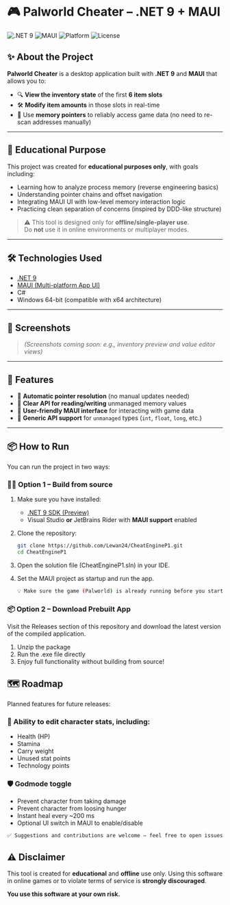 # 🎮 Palworld Cheater – .NET 9 + MAUI

![.NET 9](https://img.shields.io/badge/.NET-9.0-purple)
![MAUI](https://img.shields.io/badge/MAUI-Cross_Platform-blue)
![Platform](https://img.shields.io/badge/Platform-Windows%2064--bit-orange)
![License](https://img.shields.io/badge/license-MIT-green)

## ✨ About the Project

**Palworld Cheater** is a desktop application built with **.NET 9** and **MAUI** that allows you to:

- 🔍 **View the inventory state** of the first **6 item slots**
- 🛠 **Modify item amounts** in those slots in real-time
- 🎯 Use **memory pointers** to reliably access game data (no need to re-scan addresses manually)

---

## 🧠 Educational Purpose

This project was created for **educational purposes only**, with goals including:

- Learning how to analyze process memory (reverse engineering basics)
- Understanding pointer chains and offset navigation
- Integrating MAUI UI with low-level memory interaction logic
- Practicing clean separation of concerns (inspired by DDD-like structure)

> ⚠️ This tool is designed only for **offline/single-player use**.  
> Do **not** use it in online environments or multiplayer modes.

---

## 🛠️ Technologies Used

- [.NET 9](https://github.com/dotnet/core)
- [MAUI (Multi-platform App UI)](https://learn.microsoft.com/en-us/dotnet/maui/what-is-maui)
- C#
- Windows 64-bit (compatible with x64 architecture)

---

## 📸 Screenshots

> *(Screenshots coming soon: e.g., inventory preview and value editor views)*

---

## 🚀 Features

- 🧭 **Automatic pointer resolution** (no manual updates needed)
- 📖 **Clear API for reading/writing** unmanaged memory values
- 🧩 **User-friendly MAUI interface** for interacting with game data
- 🔧 **Generic API support** for `unmanaged` types (`int`, `float`, `long`, etc.)

---

## 📦 How to Run

You can run the project in two ways:

### 🧑‍💻 Option 1 – Build from source

1. Make sure you have installed:
   - [.NET 9 SDK (Preview)](https://dotnet.microsoft.com/en-us/download/dotnet/9.0)
   - Visual Studio **or** JetBrains Rider with **MAUI support** enabled

2. Clone the repository:
   ```bash
   git clone https://github.com/Lewan24/CheatEngineP1.git
   cd CheatEngineP1
   ```
3. Open the solution file (CheatEngineP1.sln) in your IDE.
4. Set the MAUI project as startup and run the app.
   ```bash
   💡 Make sure the game (Palworld) is already running before you start the cheat tool.
   ```

### 📦 Option 2 – Download Prebuilt App
Visit the Releases section of this repository and download the latest version of the compiled application.

1. Unzip the package
2. Run the .exe file directly
3. Enjoy full functionality without building from source!

## 🗺 Roadmap
Planned features for future releases:

### 🔧 Ability to edit character stats, including:
- Health (HP)
- Stamina
- Carry weight
- Unused stat points
- Technology points

### 🛡 Godmode toggle
- Prevent character from taking damage
- Prevent character from loosing hunger
- Instant heal every ~200 ms
- Optional UI switch in MAUI to enable/disable
  
```bash
✅ Suggestions and contributions are welcome – feel free to open issues or PRs!
```

## ⚠️ Disclaimer
This tool is created for **educational** and **offline** use only.
Using this software in online games or to violate terms of service is **strongly discouraged**.

**You use this software at your own risk.**

